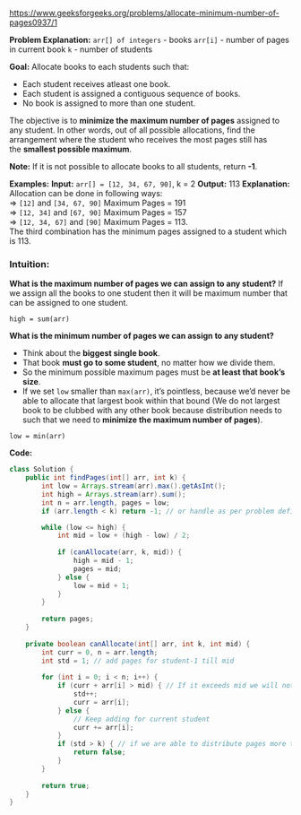 https://www.geeksforgeeks.org/problems/allocate-minimum-number-of-pages0937/1

**Problem Explanation:**
`arr[] of integers`  - books
`arr[i]` - number of pages in current book
`k` - number of students

**Goal:**
Allocate books to each students such that:
- Each student receives atleast one book.
- Each student is assigned a contiguous sequence of books.
- No book is assigned to more than one student.

The objective is to **minimize the maximum number of pages** assigned to any student. In other words, out of all possible allocations, find the arrangement where the student who receives the most pages still has the **smallest possible maximum**.

**Note:** If it is not possible to allocate books to all students, return **-1**.

**Examples:**
**Input:** `arr[] = [12, 34, 67, 90]`, k = 2
**Output:** 113
**Explanation:** Allocation can be done in following ways:  
=> `[12]` and `[34, 67, 90]` Maximum Pages = 191  
=> `[12, 34]` and `[67, 90]` Maximum Pages = 157  
=> `[12, 34, 67]` and `[90]` Maximum Pages = 113.  
The third combination has the minimum pages assigned to a student which is 113.

### Intuition:

**What is the maximum number of pages we can assign to any student?**
If we assign all the books to one student then it will be maximum number that can be assigned to one student. 

`high = sum(arr)`

**What is the minimum number of pages we can assign to any student?**
- Think about the **biggest single book**.
- That book **must go to some student**, no matter how we divide them.
- So the minimum possible maximum pages must be **at least that book’s size**.
- If we set `low` smaller than `max(arr)`, it’s pointless, because we’d never be able to allocate that largest book within that bound (We do not largest book to be clubbed with any other book because distribution needs to such that we need to **minimize the maximum number of pages**).

`low = min(arr)`

**Code:**

```java
class Solution {
    public int findPages(int[] arr, int k) {
        int low = Arrays.stream(arr).max().getAsInt();
        int high = Arrays.stream(arr).sum();
        int n = arr.length, pages = low;
        if (arr.length < k) return -1; // or handle as per problem definition

        while (low <= high) {
            int mid = low + (high - low) / 2;
            
            if (canAllocate(arr, k, mid)) {
                high = mid - 1;
                pages = mid;
            } else {
                low = mid + 1;
            }
        }
        
        return pages;
    }
    
    private boolean canAllocate(int[] arr, int k, int mid) {
        int curr = 0, n = arr.length;
        int std = 1; // add pages for student-1 till mid
        
        for (int i = 0; i < n; i++) {
            if (curr + arr[i] > mid) { // If it exceeds mid we will not add and start adding for student-2
                std++;
                curr = arr[i];
            } else {
	            // Keep adding for current student
                curr += arr[i];
            }
            if (std > k) { // if we are able to distribute pages more than k students then distribution is not correct
                return false;
            }
        }
        
        return true;
    }
}
```